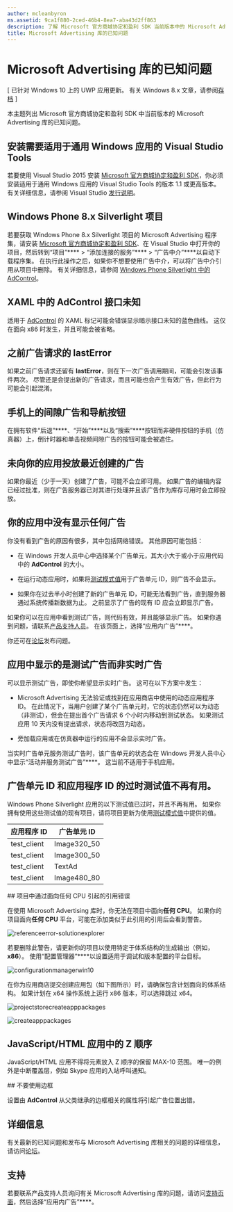 ```yaml
---
author: mcleanbyron
ms.assetid: 9ca1f880-2ced-46b4-8ea7-aba43d2ff863
description: 了解 Microsoft 官方商城协定和盈利 SDK 当前版本中的 Microsoft Advertising 库的已知问题。
title: Microsoft Advertising 库的已知问题
---
```


# Microsoft Advertising 库的已知问题


\[ 已针对 Windows 10 上的 UWP 应用更新。 有关 Windows 8.x 文章，请参阅[存档](http://go.microsoft.com/fwlink/p/?linkid=619132) \]

本主题列出 Microsoft 官方商城协定和盈利 SDK 中当前版本的 Microsoft Advertising 库的已知问题。

## 安装需要适用于通用 Windows 应用的 Visual Studio Tools

若要使用 Visual Studio 2015 安装 [Microsoft 官方商城协定和盈利 SDK](http://aka.ms/store-em-sdk)，你必须安装适用于通用 Windows 应用的 Visual Studio Tools 的版本 1.1 或更高版本。 有关详细信息，请参阅 Visual Studio [发行说明](http://go.microsoft.com/fwlink/?LinkID=624516)。

## Windows Phone 8.x Silverlight 项目

若要获取 Windows Phone 8.x Silverlight 项目的 Microsoft Advertising 程序集，请安装 [Microsoft 官方商城协定和盈利 SDK](http://aka.ms/store-em-sdk)、在 Visual Studio 中打开你的项目，然后转到“项目”**** > “添加连接的服务”**** > “广告中介”****以自动下载程序集。 在执行此操作之后，如果你不想要使用广告中介，可以将广告中介引用从项目中删除。 有关详细信息，请参阅 [Windows Phone Silverlight 中的 AdControl](adcontrol-in-windows-phone-silverlight.md)。

## XAML 中的 AdControl 接口未知

适用于 [AdControl](https://msdn.microsoft.com/library/windows/apps/microsoft.advertising.winrt.ui.adcontrol.aspx) 的 XAML 标记可能会错误显示暗示接口未知的蓝色曲线。 这仅在面向 x86 时发生，并且可能会被省略。

## 之前广告请求的 lastError

如果之前广告请求还留有 **lastError**，则在下一次广告调用期间，可能会引发该事件两次。 尽管还是会提出新的广告请求，而且可能也会产生有效广告，但此行为可能会引起混淆。

## 手机上的间隙广告和导航按钮

在拥有软件“后退”****、“开始”****以及“搜索”****按钮而非硬件按钮的手机（仿真器）上，倒计时器和单击视频间隙广告的按钮可能会被遮住。

## 未向你的应用投放最近创建的广告

如果你最近（少于一天）创建了广告，可能不会立即可用。 如果广告的编辑内容已经过批准，则在广告服务器已对其进行处理并且该广告作为库存可用时会立即投放。

## 你的应用中没有显示任何广告

你没有看到广告的原因有很多，其中包括网络错误。 其他原因可能包括：

* 在 Windows 开发人员中心中选择某个广告单元，其大小大于或小于应用代码中的 **AdControl** 的大小。

* 在运行动态应用时，如果将[测试模式值](test-mode-values.md)用于广告单元 ID，则广告不会显示。

* 如果你在过去半小时创建了新的广告单元 ID，可能无法看到广告，直到服务器通过系统传播新数据为止。 之前显示了广告的现有 ID 应会立即显示广告。

如果你可以在应用中看到测试广告，则代码有效，并且能够显示广告。 如果你遇到问题，请联系[产品支持人员](https://go.microsoft.com/fwlink/p/?LinkId=331508)。 在该页面上，选择“应用内广告”****。

你还可在[论坛](http://go.microsoft.com/fwlink/p/?LinkId=401266)发布问题。

## 应用中显示的是测试广告而非实时广告

可以显示测试广告，即使你希望显示实时广告。 这可在以下方案中发生：

* Microsoft Advertising 无法验证或找到在应用商店中使用的动态应用程序 ID。 在此情况下，当用户创建了某个广告单元时，它的状态仍然可以为动态（非测试），但会在提出首个广告请求 6 个小时内移动到测试状态。 如果测试应用 10 天内没有提出请求，状态将改回为动态。

* 旁加载应用或在仿真器中运行的应用不会显示实时广告。

当实时广告单元服务测试广告时，该广告单元的状态会在 Windows 开发人员中心中显示“活动并服务测试广告”****。 这当前不适用于手机应用。

## 广告单元 ID 和应用程序 ID 的过时测试值不再有用。

Windows Phone Silverlight 应用的以下测试值已过时，并且不再有用。 如果你拥有使用这些测试值的现有项目，请将项目更新为使用[测试模式值](test-mode-values.md)中提供的值。

| 应用程序 ID  |  广告单元 ID    |
|-----------------|----------------|
| test_client     |  Image320_50   |
| test_client     |  Image300_50   |
| test_client     |  TextAd   |
| test_client     |  Image480_80   |

<span id="reference_errors"/>
## 项目中通过面向任何 CPU 引起的引用错误

在使用 Microsoft Advertising 库时，你无法在项目中面向**任何 CPU**。 如果你的项目面向**任何 CPU** 平台，可能在添加类似于此引用的引用后会看到警告。

![referenceerror\-solutionexplorer](images/13-19629921-023c-42ec-b8f5-bc0b63d5a191.jpg)

若要删除此警告，请更新你的项目以使用特定于体系结构的生成输出（例如，**x86**）。 使用“配置管理器”****以设置适用于调试和版本配置的平台目标。

![configurationmanagerwin10](images/13-87074274-c10d-4dbd-9a06-453b7184f8de.png)

在你为应用商店提交创建应用包（如下图所示）时，请确保包含计划面向的体系结构。 如果计划在 x64 操作系统上运行 x86 版本，可以选择跳过 x64。

![projectstorecreateapppackages](images/13-a99b05a4-8917-4c53-822e-2548fadf828a.png)

![createapppackages](images/13-16280cb1-a838-42b9-9256-eac7f33f5603.png)

## JavaScript/HTML 应用中的 Z 顺序

JavaScript/HTML 应用不得将元素放入 Z 顺序的保留 MAX-10 范围。 唯一的例外是中断覆盖层，例如 Skype 应用的入站呼叫通知。

<span id="bkmk-ui"/>
## 不要使用边框

设置由 **AdControl** 从父类继承的边框相关的属性将引起广告位置出错。

## 详细信息


有关最新的已知问题和发布与 Microsoft Advertising 库相关的问题的详细信息，请访问[论坛](http://go.microsoft.com/fwlink/p/?LinkId=401266)。

## 支持


若要联系产品支持人员询问有关 Microsoft Advertising 库的问题，请访问[支持页面](https://go.microsoft.com/fwlink/p/?LinkId=331508)，然后选择“应用内广告”****。

 

 


<!--HONumber=May16_HO2-->


